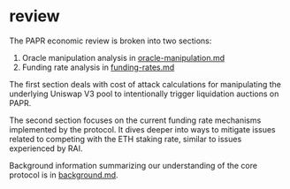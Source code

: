 # review

The PAPR economic review is broken into two sections:

1. Oracle manipulation analysis in [oracle-manipulation.md](./oracle-manipulation.md)
2. Funding rate analysis in [funding-rates.md](./funding-rates.md)

The first section deals with cost of attack calculations for manipulating the underlying Uniswap V3 pool to
intentionally trigger liquidation auctions on PAPR.

The second section focuses on the current funding rate mechanisms implemented by the protocol. It dives deeper into
ways to mitigate issues related to competing with the ETH staking rate, similar to issues experienced by RAI.

Background information summarizing our understanding of the core protocol is in [background.md](./background.md).
